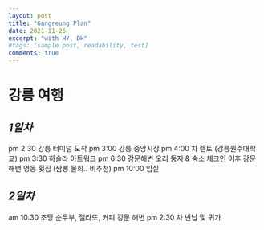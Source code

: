 ```yaml
---
layout: post
title: "Gangreung Plan"
date: 2021-11-26
excerpt: "with HY, DH"
#tags: [sample post, readability, test]
comments: true
---
```


# 강릉 여행

## *1일차*

pm 2:30  강릉 터미널 도착
pm 3:00  강릉 중앙시장 
pm 4:00  차 렌트 (강릉원주대학교)
pm 3:30  하슬라 아트워크
pm 6:30  강문해변 오리 둥지 & 숙소 체크인
	이후 강문해변 영동 횟집 (짬뽕 물회.. 비추천)
pm 10:00 입실

## *2일차*

am 10:30 초당 순두부, 젤라또, 커피
	 강문 해변
pm 2:30 차 반납 및 귀가


